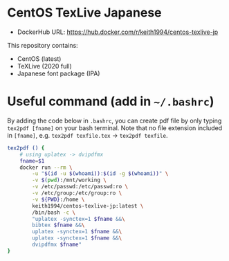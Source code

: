 # CentOS TexLive Japanese
- DockerHub URL: https://hub.docker.com/r/keith1994/centos-texlive-jp

This repository contains:
- CentOS (latest)
- TeXLive (2020 full)
- Japanese font package (IPA)

# Useful command (add in `~/.bashrc`)
By adding the code below in `.bashrc`, you can create pdf file by only typing `tex2pdf [fname]` on your bash terminal. Note that no file extension included in `[fname]`, e.g. `tex2pdf texfile.tex` -> `tex2pdf texfile`.

```bash
tex2pdf () {
    # using uplatex -> dvipdfmx
    fname=$1
    docker run --rm \
        -u "$(id -u $(whoami)):$(id -g $(whoami))" \
        -v $(pwd):/mnt/working \
        -v /etc/passwd:/etc/passwd:ro \
        -v /etc/group:/etc/group:ro \
        -v ${PWD}:/home \
        keith1994/centos-texlive-jp:latest \
        /bin/bash -c \
        "uplatex -synctex=1 $fname &&\
        bibtex $fname &&\
        uplatex -synctex=1 $fname &&\
        uplatex -synctex=1 $fname &&\
        dvipdfmx $fname"
}
```

